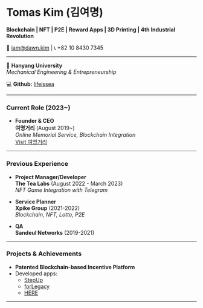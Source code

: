 # Tomas Kim (김여명)

**Blockchain | NFT | P2E | Reward Apps | 3D Printing | 4th Industrial Revolution**

📧 iam@dawn.kim | 📞 +82 10 8430 7345

---

🏫 **Hanyang University**  
*Mechanical Engineering & Entrepreneurship*

💻 **Github:** [lifeissea](https://github.com/lifeissea)

---

### Current Role (2023~)

- **Founder & CEO**  
  **여명거리** (August 2019~)  
  *Online Memorial Service, Blockchain Integration*  
  [Visit 여명거리](https://dawn.kim/)

---

### Previous Experience

- **Project Manager/Developer**  
  **The Tea Labs** (August 2022 - March 2023)  
  *NFT Game Integration with Telegram*

- **Service Planner**  
  **Xpike Group** (2021-2022)  
  *Blockchain, NFT, Lotto, P2E*

- **QA**  
  **Sandeul Networks** (2019-2021)

---

### Projects & Achievements

- **Patented Blockchain-based Incentive Platform**
- Developed apps:  
  - [StepUp](https://apps.apple.com/us/app/stepup-%EA%B1%B7%EA%B3%A0-%EC%97%AD%EC%82%AC%EB%8F%84-%EB%B0%B0%EC%9A%B0%EB%8A%94-%EC%84%B1%EC%9E%A5%ED%98%95-%EB%A7%8C%EB%B3%B4%EA%B8%B0-%EC%8A%A4%ED%85%9D%EC%97%85/id6446372570)  
  - [forLegacy](https://apps.apple.com/kr/app/%ED%8F%AC%EB%A0%88%EA%B1%B0%EC%8B%9C-%EB%8B%B9%EC%8B%A0%EC%9D%98-%EC%82%B6%EC%9D%B4-%EB%B3%84%EC%B2%98%EB%9F%BC-%EB%B9%9B%EB%82%98%EA%B2%8C/id6463806133)  
  - [HERE](https://apps.apple.com/kr/app/here/id6474580383)

---
